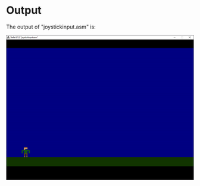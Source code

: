 # Output

The output of "joystickinput.asm" is:

![Joystick Input Screenshot](https://github.com/lucpena/Atari2600/blob/master/8.%20Joystick%20Input/ss/joystick.gif)
